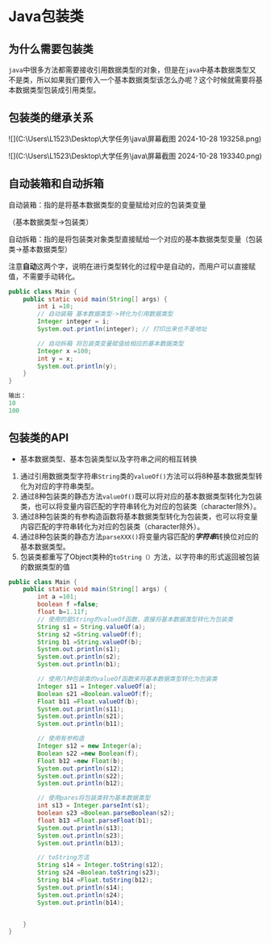 # Java包装类

## 为什么需要包装类

`java`中很多方法都需要接收引用数据类型的对象，但是在`java`中基本数据类型又不是类，所以如果我们要传入一个基本数据类型该怎么办呢？这个时候就需要将基本数据类型包装成引用类型。

## 包装类的继承关系

![](C:\Users\L1523\Desktop\大学任务\java\屏幕截图 2024-10-28 193258.png)

![](C:\Users\L1523\Desktop\大学任务\java\屏幕截图 2024-10-28 193340.png)

## 自动装箱和自动拆箱

自动装箱：指的是将基本数据类型的变量赋给对应的包装类变量

（基本数据类型->包装类）

自动拆箱：指的是将包装类对象类型直接赋给一个对应的基本数据类型变量（包装类->基本数据类型）

注意**自动**这两个字，说明在进行类型转化的过程中是自动的，而用户可以直接赋值，不需要手动转化。

```java
public class Main {
    public static void main(String[] args) {
        int i =10;
        // 自动装箱 基本数据类型->转化为引用数据类型
        Integer integer = i;
        System.out.println(integer); // 打印出来也不是地址

        // 自动拆箱 将包装类变量赋值给相应的基本数据类型
        Integer x =100;
        int y = x;
        System.out.println(y);
    }
}

输出：
10
100
```

## 包装类的API

* 基本数据类型、基本包装类型以及字符串之间的相互转换

1. 通过引用数据类型字符串`String`类的`valueOf()`方法可以将8种基本数据类型转化为对应的字符串类型。
2. 通过8种包装类的静态方法`valueOf()`既可以将对应的基本数据类型转化为包装类，也可以将变量内容匹配的字符串转化为对应的包装类（character除外）。
3. 通过8种包装类的有参构造函数将基本数据类型转化为包装类，也可以将变量内容匹配的字符串转化为对应的包装类（character除外）。
4. 通过8种包装类的静态方法`parseXXX()`将变量内容匹配的***字符串***转换位对应的基本数据类型。
5. 包装类都重写了Object类种的`toString（）`方法，以字符串的形式返回被包装的数据类型的值

```java
public class Main {
    public static void main(String[] args) {
        int a =101;
        boolean f =false;
        float b=1.11f;
        // 使用的是String的valueOf函数，直接将基本数据类型转化为包装类
        String s1 = String.valueOf(a);
        String s2 =String.valueOf(f);
        String b1 =String.valueOf(b);
        System.out.println(s1);
        System.out.println(s2);
        System.out.println(b1);

        // 使用八种包装类的valueOf函数来将基本数据类型转化为包装类
        Integer s11 = Integer.valueOf(a);
        Boolean s21 =Boolean.valueOf(f);
        Float b11 =Float.valueOf(b);
        System.out.println(s11);
        System.out.println(s21);
        System.out.println(b11);

        // 使用有参构造
        Integer s12 = new Integer(a);
        Boolean s22 =new Boolean(f);
        Float b12 =new Float(b);
        System.out.println(s12);
        System.out.println(s22);
        System.out.println(b12);

        // 使用pares将包装类转为基本数据类型
        int s13 = Integer.parseInt(s1);
        boolean s23 =Boolean.parseBoolean(s2);
        float b13 =Float.parseFloat(b1);
        System.out.println(s13);
        System.out.println(s23);
        System.out.println(b13);

        // toString方法
        String s14 = Integer.toString(s12);
        String s24 =Boolean.toString(s23);
        String b14 =Float.toString(b12);
        System.out.println(s14);
        System.out.println(s24);
        System.out.println(b14);


    }
}
```

